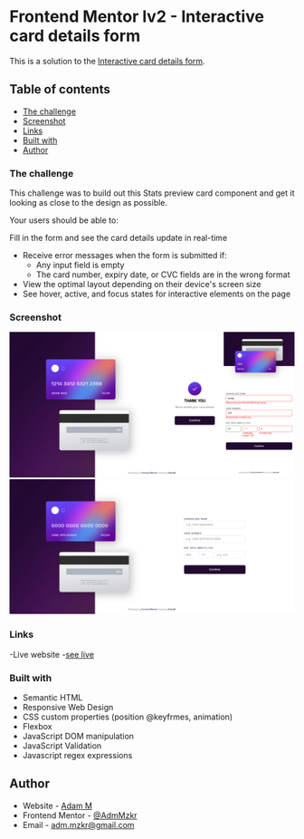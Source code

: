 # Frontend Mentor lv2 - Interactive card details form

This is a solution to the [Interactive card details form](https://www.frontendmentor.io/challenges/interactive-card-details-form-XpS8cKZDWw). 

## Table of contents

- [The challenge](#the-challenge)
- [Screenshot](#screenshot)
- [Links](#links)
- [Built with](#built-with)
- [Author](#author)

### The challenge

This challenge was to build out this Stats preview card component and get it looking as close to the design as possible. 

Your users should be able to:

Fill in the form and see the card details update in real-time
- Receive error messages when the form is submitted if:
  - Any input field is empty
  - The card number, expiry date, or CVC fields are in the wrong format
- View the optimal layout depending on their device's screen size
- See hover, active, and focus states for interactive elements on the page

### Screenshot
![](images/full-view.png)
![](images/full-page.png)

### Links 

-Live website -[see live](https://adammzkr.github.io/Front-End-Mentor-lvl2/interactive-card-details/index.html)


### Built with
- Semantic HTML
- Responsive Web Design
- CSS custom properties (position @keyfrmes, animation)
- Flexbox
- JavaScript DOM manipulation
- JavaScript Validation
- Javascript regex expressions

## Author

- Website - [Adam M](https://github.com/AdamMzkr)
- Frontend Mentor - [@AdmMzkr](https://www.frontendmentor.io/profile/AdamMzkr)
- Email - [adm.mzkr@gmail.com](adm.mzkr@gmail.com)
